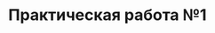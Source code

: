<h1 align="center"> Практическая работа №1 </h1>
<h3 align="center> Тема: Создание аккаунта Github </h3>
<p> Цель: </p>
